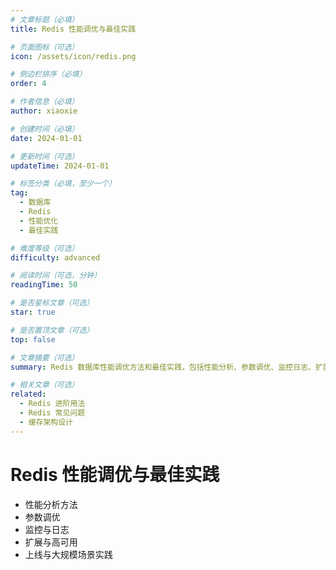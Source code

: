 ```yaml
---
# 文章标题（必填）
title: Redis 性能调优与最佳实践

# 页面图标（可选）
icon: /assets/icon/redis.png

# 侧边栏排序（必填）
order: 4

# 作者信息（必填）
author: xiaoxie

# 创建时间（必填）
date: 2024-01-01

# 更新时间（可选）
updateTime: 2024-01-01

# 标签分类（必填，至少一个）
tag:
  - 数据库
  - Redis
  - 性能优化
  - 最佳实践

# 难度等级（可选）
difficulty: advanced

# 阅读时间（可选，分钟）
readingTime: 50

# 是否星标文章（可选）
star: true

# 是否置顶文章（可选）
top: false

# 文章摘要（可选）
summary: Redis 数据库性能调优方法和最佳实践，包括性能分析、参数调优、监控日志、扩展高可用等，适合项目上线和大规模场景。

# 相关文章（可选）
related:
  - Redis 进阶用法
  - Redis 常见问题
  - 缓存架构设计
---
```


# Redis 性能调优与最佳实践

- 性能分析方法
- 参数调优
- 监控与日志
- 扩展与高可用
- 上线与大规模场景实践
